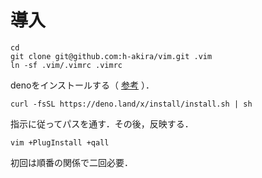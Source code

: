 # 導入
```
cd
git clone git@github.com:h-akira/vim.git .vim
ln -sf .vim/.vimrc .vimrc
```
denoをインストールする（
[参考](https://yoshixmk.github.io/deno-manual-ja/getting_started/installation.html)
）．
```
curl -fsSL https://deno.land/x/install/install.sh | sh
```
指示に従ってパスを通す．その後，反映する．
```
vim +PlugInstall +qall
```
初回は順番の関係で二回必要．


